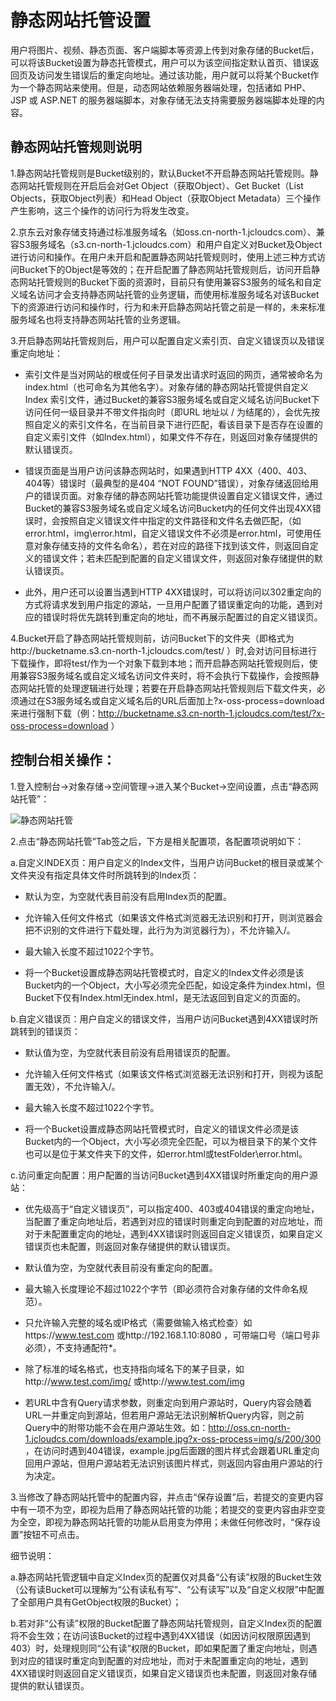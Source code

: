 # 静态网站托管设置

用户将图片、视频、静态页面、客户端脚本等资源上传到对象存储的Bucket后，可以将该Bucket设置为静态托管模式，用户可以为该空间指定默认首页、错误返回页及访问发生错误后的重定向地址。通过该功能，用户就可以将某个Bucket作为一个静态网站来使用。但是，动态网站依赖服务器端处理，包括诸如 PHP、JSP 或 ASP.NET 的服务器端脚本，对象存储无法支持需要服务器端脚本处理的内容。

## 静态网站托管规则说明

1.静态网站托管规则是Bucket级别的，默认Bucket不开启静态网站托管规则。静态网站托管规则在开启后会对Get Object（获取Object）、Get Bucket（List Objects，获取Object列表）和Head Object（获取Object Metadata）三个操作产生影响，这三个操作的访问行为将发生改变。

2.京东云对象存储支持通过标准服务域名（如oss.cn-north-1.jcloudcs.com）、兼容S3服务域名（s3.cn-north-1.jcloudcs.com）和用户自定义对Bucket及Object进行访问和操作。在用户未开启和配置静态网站托管规则时，使用上述三种方式访问Bucket下的Object是等效的；在开启配置了静态网站托管规则后，访问开启静态网站托管规则的Bucket下面的资源时，目前只有使用兼容S3服务的域名和自定义域名访问才会支持静态网站托管的业务逻辑，而使用标准服务域名对该Bucket下的资源进行访问和操作时，行为和未开启静态网站托管之前是一样的，未来标准服务域名也将支持静态网站托管的业务逻辑。

3.开启静态网站托管规则后，用户可以配置自定义索引页、自定义错误页以及错误重定向地址：

* 索引文件是当对网站的根或任何子目录发出请求时返回的网页，通常被命名为 index.html（也可命名为其他名字）。对象存储的静态网站托管提供自定义Index 索引文件，通过Bucket的兼容S3服务域名或自定义域名访问Bucket下访问任何一级目录并不带文件指向时（即URL 地址以 / 为结尾的），会优先按照自定义的索引文件名，在当前目录下进行匹配，看该目录下是否存在设置的自定义索引文件（如Index.html），如果文件不存在，则返回对象存储提供的默认错误页。

* 错误页面是当用户访问该静态网站时，如果遇到HTTP 4XX（400、403、404等）错误时（最典型的是404 “NOT FOUND”错误），对象存储返回给用户的错误页面。对象存储的静态网站托管功能提供设置自定义错误文件，通过Bucket的兼容S3服务域名或自定义域名访问Bucket内的任何文件出现4XX错误时，会按照自定义错误文件中指定的文件路径和文件名去做匹配，（如error.html，img\error.html，自定义错误文件不必须是error.html，可使用任意对象存储支持的文件名命名），若在对应的路径下找到该文件，则返回自定义的错误文件；若未匹配到配置的自定义错误文件，则返回对象存储提供的默认错误页。

* 此外，用户还可以设置当遇到HTTP 4XX错误时，可以将访问以302重定向的方式将请求发到用户指定的源站，一旦用户配置了错误重定向的功能，遇到对应的错误时将优先跳转到重定向的地址，而不再展示配置过的自定义错误页。

4.Bucket开启了静态网站托管规则前，访问Bucket下的文件夹（即格式为http://bucketname.s3.cn-north-1.jcloudcs.com/test/ ）时,会对访问目标进行下载操作，即将test/作为一个对象下载到本地；而开启静态网站托管规则后，使用兼容S3服务域名或自定义域名访问文件夹时，将不会执行下载操作，会按照静态网站托管的处理逻辑进行处理；若要在开启静态网站托管规则后下载文件夹，必须通过在S3服务域名或自定义域名后的URL后面加上?x-oss-process=download来进行强制下载（例：http://bucketname.s3.cn-north-1.jcloudcs.com/test/?x-oss-process=download ）

## 控制台相关操作：

1.登入控制台->对象存储->空间管理->进入某个Bucket->空间设置，点击“静态网站托管”：

![静态网站托管](https://github.com/jdcloudcom/cn/blob/edit/image/Object-Storage-Service/OSS-040.png)

2.点击“静态网站托管”Tab签之后，下方是相关配置项，各配置项说明如下：

a.自定义INDEX页：用户自定义的Index文件，当用户访问Bucket的根目录或某个文件夹没有指定具体文件时所跳转到的Index页：

* 默认为空，为空就代表目前没有启用Index页的配置。

* 允许输入任何文件格式（如果该文件格式浏览器无法识别和打开，则浏览器会把不识别的文件进行下载处理，此行为为浏览器行为），不允许输入/。

* 最大输入长度不超过1022个字节。

* 将一个Bucket设置成静态网站托管模式时，自定义的Index文件必须是该Bucket内的一个Object，大小写必须完全匹配，如设定条件为index.html，但Bucket下仅有Index.html无index.html，是无法返回到自定义的页面的。

b.自定义错误页：用户自定义的错误文件，当用户访问Bucket遇到4XX错误时所跳转到的错误页：

* 默认值为空，为空就代表目前没有启用错误页的配置。

* 允许输入任何文件格式（如果该文件格式浏览器无法识别和打开，则视为该配置无效），不允许输入/。

* 最大输入长度不超过1022个字节。

* 将一个Bucket设置成静态网站托管模式时，自定义的错误文件必须是该Bucket内的一个Object，大小写必须完全匹配，可以为根目录下的某个文件也可以是位于某文件夹下的文件，如error.html或testFolder\error.html。

c.访问重定向配置：用户配置的当访问Bucket遇到4XX错误时所重定向的用户源站：

* 优先级高于“自定义错误页”，可以指定400、403或404错误的重定向地址，当配置了重定向地址后，若遇到对应的错误时则重定向到配置的对应地址，而对于未配置重定向的地址，遇到4XX错误时则返回自定义错误页，如果自定义错误页也未配置，则返回对象存储提供的默认错误页。

* 默认值为空，为空就代表目前没有重定向的配置。

* 最大输入长度理论不超过1022个字节（即必须符合对象存储的文件命名规范）。

* 只允许输入完整的域名或IP格式（需要做输入格式检查）如https://www.test.com 或http://192.168.1.10:8080 ，可带端口号（端口号非必须），不支持通配符*。

* 除了标准的域名格式，也支持指向域名下的某子目录，如http://www.test.com/img/ 或http://www.test.com/img

* 若URL中含有Query请求参数，则重定向到用户源站时，Query内容会随着URL一并重定向到源站，但若用户源站无法识别解析Query内容，则之前Query中的附带功能不会在用户源站生效。如：http://oss.cn-north-1.jcloudcs.com/downloads/example.jpg?x-oss-process=img/s/200/300 ，在访问时遇到404错误，example.jpg后面跟的图片样式会跟着URL重定向回用户源站，但用户源站若无法识别该图片样式，则返回内容由用户源站的行为决定。


3.当修改了静态网站托管中的配置内容，并点击“保存设置”后，若提交的变更内容中有一项不为空，即视为启用了静态网站托管的功能；若提交的变更内容由非空变为全空，即视为静态网站托管的功能从启用变为停用；未做任何修改时，“保存设置”按钮不可点击。

细节说明：

a.静态网站托管逻辑中自定义Index页的配置仅对具备“公有读”权限的Bucket生效（公有读Bucket可以理解为“公有读私有写”、“公有读写”以及“自定义权限”中配置了全部用户具有GetObject权限的Bucket）；

b.若对非“公有读”权限的Bucket配置了静态网站托管规则，自定义Index页的配置将不会生效；在访问该Bucket的过程中遇到4XX错误（如因访问权限原因遇到403）时，处理规则同“公有读”权限的Bucket，即如果配置了重定向地址，则遇到对应的错误时重定向到配置的对应地址，而对于未配置重定向的地址，遇到4XX错误时则返回自定义错误页，如果自定义错误页也未配置，则返回对象存储提供的默认错误页。
